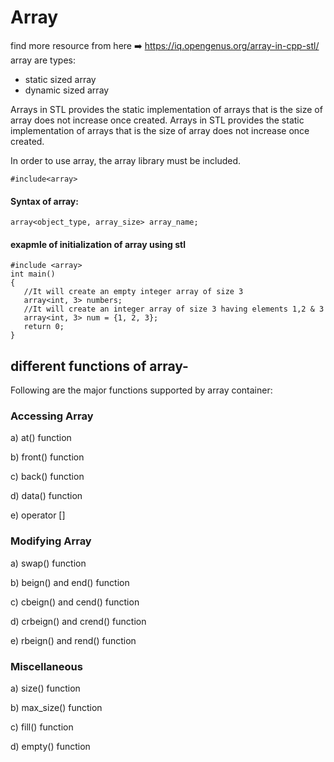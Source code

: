 # Array
find more resource from here ➡️ https://iq.opengenus.org/array-in-cpp-stl/
array are types: 
- static sized array
- dynamic sized array

Arrays in STL provides the static implementation of arrays that is the size of array does not increase once created. Arrays in STL provides the static implementation of arrays that is the size of array does not increase once created.

 In order to use array, the array library must be included.
 ```
 #include<array>
 ```
 
 #### Syntax of array:
 ```
 array<object_type, array_size> array_name;
 ```
 #### exapmle of initialization of array using stl
 ```
 #include <array>
int main()
{
    //It will create an empty integer array of size 3 
    array<int, 3> numbers;
    //It will create an integer array of size 3 having elements 1,2 & 3
    array<int, 3> num = {1, 2, 3};
    return 0;
}
```

## different functions of array-
Following are the major functions supported by array container:

### Accessing Array
a) at() function

b) front() function

c) back() function

d) data() function

e) operator []

### Modifying Array
a) swap() function

b) beign() and end() function

c) cbeign() and cend() function

d) crbeign() and crend() function

e) rbeign() and rend() function

### Miscellaneous
a) size() function

b) max_size() function

c) fill() function

d) empty() function


 
